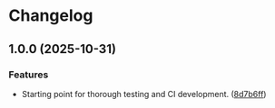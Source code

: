 # Changelog

## 1.0.0 (2025-10-31)


### Features

* Starting point for thorough testing and CI development. ([8d7b6ff](https://github.com/wayli-app/fluxbase/commit/8d7b6ff66d30ac4a031ab641046c4e7f08d536ff))
